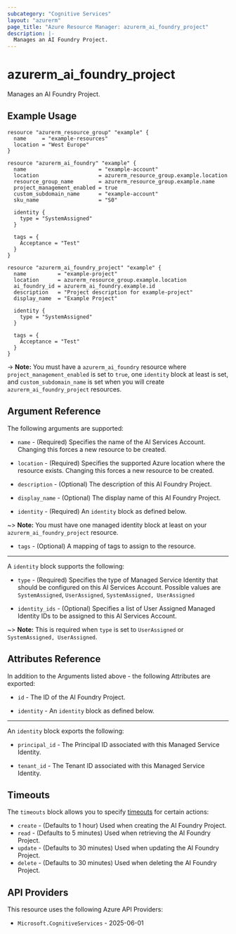 ```yaml
---
subcategory: "Cognitive Services"
layout: "azurerm"
page_title: "Azure Resource Manager: azurerm_ai_foundry_project"
description: |-
  Manages an AI Foundry Project.
---
```


# azurerm_ai_foundry_project

Manages an AI Foundry Project.

## Example Usage

```hcl
resource "azurerm_resource_group" "example" {
  name     = "example-resources"
  location = "West Europe"
}

resource "azurerm_ai_foundry" "example" {
  name                       = "example-account"
  location                   = azurerm_resource_group.example.location
  resource_group_name        = azurerm_resource_group.example.name
  project_management_enabled = true
  custom_subdomain_name      = "example-account"
  sku_name                   = "S0"

  identity {
    type = "SystemAssigned"
  }

  tags = {
    Acceptance = "Test"
  }
}

resource "azurerm_ai_foundry_project" "example" {
  name          = "example-project"
  location      = azurerm_resource_group.example.location
  ai_foundry_id = azurerm_ai_foundry.example.id
  description   = "Project description for example-project"
  display_name  = "Example Project"

  identity {
    type = "SystemAssigned"
  }

  tags = {
    Acceptance = "Test"
  }
}
```

-> **Note:** You must have a `azurerm_ai_foundry` resource where `project_management_enabled` is set to `true`, one `identity` block at least is set, and `custom_subdomain_name` is set when you will create `azurerm_ai_foundry_project` resources.

## Argument Reference

The following arguments are supported:

* `name` - (Required) Specifies the name of the AI Services Account. Changing this forces a new resource to be created.

* `location` - (Required) Specifies the supported Azure location where the resource exists. Changing this forces a new resource to be created.

* `description` - (Optional) The description of this AI Foundry Project.

* `display_name` - (Optional) The display name of this AI Foundry Project.

* `identity` - (Required) An `identity` block as defined below.

~> **Note:** You must have one managed identity block at least on your `azurerm_ai_foundry_project` resource.

* `tags` - (Optional) A mapping of tags to assign to the resource.

---

A `identity` block supports the following:

* `type` - (Required) Specifies the type of Managed Service Identity that should be configured on this AI Services Account. Possible values are `SystemAssigned`, `UserAssigned`, `SystemAssigned, UserAssigned`

* `identity_ids` - (Optional) Specifies a list of User Assigned Managed Identity IDs to be assigned to this AI Services Account.

~> **Note:** This is required when `type` is set to `UserAssigned` or `SystemAssigned, UserAssigned`.

## Attributes Reference

In addition to the Arguments listed above - the following Attributes are exported:

* `id` - The ID of the AI Foundry Project.

* `identity` - An `identity` block as defined below.

---

An `identity` block exports the following:

* `principal_id` - The Principal ID associated with this Managed Service Identity.

* `tenant_id` - The Tenant ID associated with this Managed Service Identity.

## Timeouts

The `timeouts` block allows you to specify [timeouts](https://www.terraform.io/language/resources/syntax#operation-timeouts) for certain actions:

* `create` - (Defaults to 1 hour) Used when creating the AI Foundry Project.
* `read` - (Defaults to 5 minutes) Used when retrieving the AI Foundry Project.
* `update` - (Defaults to 30 minutes) Used when updating the AI Foundry Project.
* `delete` - (Defaults to 30 minutes) Used when deleting the AI Foundry Project.

## API Providers
<!-- This section is generated, changes will be overwritten -->
This resource uses the following Azure API Providers:

* `Microsoft.CognitiveServices` - 2025-06-01
